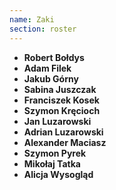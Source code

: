 ```yaml
---
name: Zaki
section: roster
---
```

  * **Robert Bołdys**
  * **Adam Filek**
  * **Jakub Górny**
  * **Sabina Juszczak**
  * **Franciszek Kosek**
  * **Szymon Kręcioch**
  * **Jan Luzarowski**
  * **Adrian Luzarowski**
  * **Alexander Maciasz**
  * **Szymon Pyrek**
  * **Mikołaj Tatka**
  * **Alicja Wysogląd**
 

